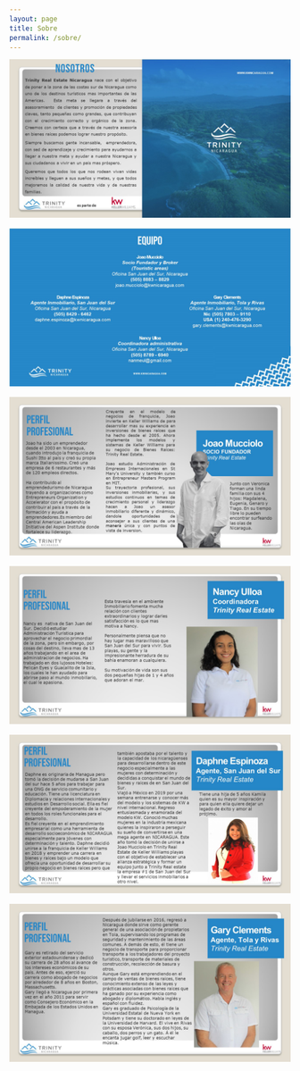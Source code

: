 ```yaml
---
layout: page
title: Sobre
permalink: /sobre/
---
```

<div class="whitespace">
<img src="/uploads/Slide2.JPG" class="post-image" style="margin-bottom: 1rem;">
<img src="/uploads/Slide3.JPG" class="post-image" style="margin-bottom: 1rem;">
<img src="/uploads/Slide4.JPG" class="post-image" style="margin-bottom: 1rem;">
<img src="/uploads/Slide5.JPG" class="post-image" style="margin-bottom: 1rem;">
<img src="/uploads/Slide6.JPG" class="post-image" style="margin-bottom: 1rem;">
<img src="/uploads/Slide7.JPG" class="post-image" style="margin-bottom: 1rem;">
<div>
